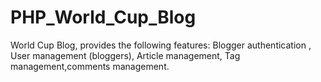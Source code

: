 # PHP_World_Cup_Blog
World Cup Blog, provides the following features: Blogger authentication , User management (bloggers), Article management, Tag management,comments management. 

